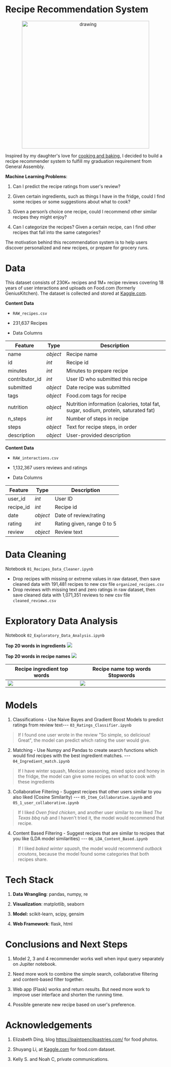 # Recipe Recommendation System
<p align="center">
<img src="./img/cookie2.png" alt="drawing" width="400" />
</p>

Inspired by my daughter's love for [cooking and baking](https://paintpencilpastries.com/), I decided to build a recipe recommender system to fulfill my graduation requirement from General Assembly.


**Machine Learning Problems**:
1. Can I predict the recipe ratings from user's review?

2. Given certain ingredients, such as things I have in the fridge, could I find some recipes or some suggestions about what to cook?

3. Given a person’s choice one recipe, could I recommend other similar recipes they might enjoy?

4. Can I categorize the recipes? Given a certain recipe, can I find other recipes that fall into the same categories?

The motivation behind this recommendation system is to help users discover personalized and new recipes, or prepare for grocery runs.


# Data

This dataset consists of 230K+ recipes and 1M+ recipe reviews covering 18 years of user interactions and uploads on Food.com (formerly GeniusKitchen). The dataset is collected and stored at [Kaggle.com](https://www.kaggle.com/shuyangli94/food-com-recipes-and-user-interactions?select=RAW_recipes.csv).



**Content Data**

- `RAW_recipes.csv`

- 231,637 Recipes

- Data Columns <br>

|Feature|Type|Description|
|---|---|-----|
|name|*object*|Recipe name|
|id|*int*|Recipe id|
|minutes|*int*|Minutes to prepare recipe|
|contributor_id|*int*|User ID who submitted this recipe|
|submitted|*object*|Date recipe was submitted|
|tags|*object*|Food.com tags for recipe|
|nutrition|*object*|Nutrition information (calories, total fat, sugar, sodium, protein, saturated fat)|
|n_steps|*int*|Number of steps in recipe|
|steps|*object*|Text for recipe steps, in order|
|description|*object*|User-provided description|


**Content Data**

- `RAW_interactions.csv`
- 1,132,367 users reviews and ratings

- Data Columns <br>

|Feature|Type|Description|
|---|---|-----|
|user_id|*int*|User ID|
|recipe_id|*int*|Recipe id|
|date|*object*|Date of review/rating|
|rating|*int*|Rating given, range 0 to 5|
|review|*object*|Review text|

# Data Cleaning
Notebook `01_Recipes_Data_Cleaner.ipynb` <br>
+ Drop recipes with missing or extreme values in raw dataset, then save cleaned data with 191,481 recipes to new csv file `organized_recipes.csv`
+ Drop reviews with missing text and zero ratings in raw dataset, then save cleaned data with 1,071,351 reviews to new csv file `cleaned_reviews.csv`


# Exploratory Data Analysis
Notebook `02_Exploratory_Data_Analysis.ipynb` <br>

**Top 20 words in ingredients**
![](img/top_20_ing.png)
<br><p>

**Top 20 words in recipe names**
![](img/top_20_name.png)


| Recipe ingredient top words                                       | Recipe name top words Stopwords                               |
| ----------------------------------------------------- | ----------------------------------------------- |
| ![](img/rec_word.png) | ![](img/ing_word.png) |


# Models


1. Classifications - Use Naive Bayes and Gradient Boost Models to predict ratings from review text--- `03_Ratings_Classifier.ipynb`

> If I found one user wrote in the review  "So simple, so delicious! Great",  the model can predict which rating the user would give.

2. Matching - Use Numpy and Pandas to create search functions which would find recipes with the best ingredient matches. --- `04_Ingredient_match.ipynb`

> If I have winter squash, Mexican seasoning, mixed spice and honey in the fridge, the model can give some recipes on what to cook with these ingredients

3. Collaborative Filtering - Suggest recipes that other users similar to you also liked (Cosine Similarity) --- `05_Item_Collaborative.ipynb` and `05_1_user_collaborative.ipynb`

> If I liked *Oven fried chicken*, and another user similar to me liked *The Texas bbq rub* and I haven't tried it, the model would recommend that recipe.

4. Content Based Filtering - Suggest recipes that are similar to recipes that you like (LDA model similarities) --- `06_LDA_Content_Based.ipynb`

> If I liked *baked winter squash*, the model would recommend *outback croutons*, because the model found some categories that both recipes share.

# Tech Stack

1. **Data Wrangling**: pandas, numpy, re

2. **Visualization**: matplotlib, seaborn

3. **Model:** scikit-learn, scipy, gensim

4. **Web Framework**: flask, html


# Conclusions and Next Steps

1. Model 2, 3 and 4  recommender works well when input query separately on Jupiter notebook.  

2. Need more work to combine the simple search, collaborative filtering and content-based filter together.

3. Web app (Flask) works and return results.  But need more work to improve user interface and shorten the running time.

4. Possible generate new recipe based on user's preference.


# Acknowledgements

1. Elizabeth Ding,  blog https://paintpencilpastries.com/   for  food photos.

2. Shuyang Li,  at [Kaggle.com](https://www.kaggle.com/shuyangli94/food-com-recipes-and-user-interactions?select=RAW_recipes.csv) for food.com dataset.

2. Kelly S. and  Noah C,  private communications.
